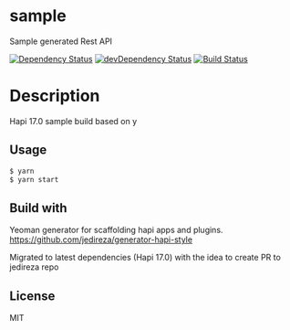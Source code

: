 # sample

Sample generated Rest API

[![Dependency Status](https://david-dm.org/karpikpl/hapi17sample.svg)](https://david-dm.org/karpikpl/hapi17sample)
[![devDependency Status](https://david-dm.org/karpikpl/hapi17sample/dev-status.svg?theme=shields.io)](https://david-dm.org/karpikpl/hapi17sample?type=dev)
[![Build Status](https://travis-ci.org/karpikpl/hapi17sample.svg?branch=master)](https://travis-ci.org/karpikpl/hapi17sample)

# Description
Hapi 17.0 sample build based on y

## Usage

```bash
$ yarn
$ yarn start
```

## Build with
Yeoman generator for scaffolding hapi apps and plugins. https://github.com/jedireza/generator-hapi-style

Migrated to latest dependencies (Hapi 17.0) with the idea to create PR to jedireza repo

## License

MIT
